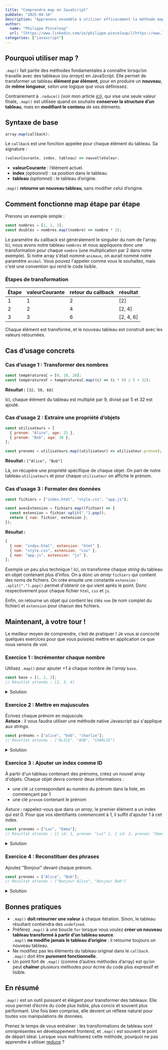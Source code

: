 ```yaml
---
title: "Comprendre map en JavaScript"
pubDate: "2025-04-16"
description: "Apprenons ensemble à utiliser efficacement la méthode map en JavaScript grâce à des exemples concrets."
author:
  name: "Philippe Pinceloup"
  url: "[https://www.linkedin.com/in/philippe-pinceloup/](https://www.linkedin.com/in/philippe-pinceloup/)"
categories: ["javascript"]
---
```


## Pourquoi utiliser map ?

`.map()` fait partie des méthodes fondamentales à connaître lorsqu’on travaille avec des tableaux (ou _arrays_) en JavaScript. Elle permet de transformer un tableau **élément par élément**, pour en produire un **nouveau**, de **même longueur**, selon une logique que vous définissez.

Contrairement à `.reduce()` (voir mon article [ici](reduce)), qui vise une seule valeur finale, `.map()` est utilisée quand on souhaite **conserver la structure d’un tableau**, mais en **modifiant le contenu** de ses éléments.

## Syntaxe de base

```js
array.map(callback);
```

Le `callback` est une fonction appelée pour chaque élément du tableau. Sa signature :

```js
(valeurCourante, index, tableau) => nouvelleValeur;
```

- **valeurCourante** : l’élément actuel.
- **index** _(optionnel)_ : sa position dans le tableau.
- **tableau** _(optionnel)_ : le tableau d’origine.

`.map()` **retourne un nouveau tableau**, sans modifier celui d’origine.

## Comment fonctionne map étape par étape

Prenons un exemple simple :

```js
const nombres = [1, 2, 3];
const doublés = nombres.map((nombre) => nombre * 2);
```

Le paramètre du callback est généralement le singulier du nom de l'array. Ici, nous avons notre tableau `nombres` et nous appliquons donc une transformation pour chaque `nombre` (une multiplication par 2 dans notre exemple). Si notre array s'était nommé `animaux`, on aurait nommé notre paramètre `animal`. Vous pouvez l'appeler comme vous le souhaitez, mais c'est une convention qui rend le code lisible.

### Étapes de transformation

| Étape | valeurCourante | retour du callback | résultat  |
| ----- | -------------- | ------------------ | --------- |
| 1     | 1              | 2                  | [2]       |
| 2     | 2              | 4                  | [2, 4]    |
| 3     | 3              | 6                  | [2, 4, 6] |

Chaque élément est transformé, et le nouveau tableau est construit avec les valeurs retournées.

## Cas d’usage concrets

### Cas d’usage 1 : Transformer des nombres

```js
const températuresC = [0, 10, 20];
const températuresF = températuresC.map((c) => (c * 9) / 5 + 32);
```

**Résultat :** `[32, 50, 68]`

Ici, chaque élément du tableau est multiplié par 9, divisé par 5 et 32 est ajouté.

### Cas d’usage 2 : Extraire une propriété d’objets

```js
const utilisateurs = [
  { prenom: "Alice", age: 25 },
  { prenom: "Bob", age: 30 },
];

const prenoms = utilisateurs.map((utilisateur) => utilisateur.prenom);
```

**Résultat :** `["Alice", "Bob"]`

Là, on récupère une propriété spécifique de chaque objet. On part de notre tableau `utilisateurs` et pour chaque `utilisateur` on affiche le prénom.

### Cas d’usage 3 : Formater des données

```js
const fichiers = ["index.html", "style.css", "app.js"];

const avecExtension = fichiers.map((fichier) => {
  const extension = fichier.split(".").pop();
  return { nom: fichier, extension };
});
```

**Résultat :**

```js
[
  { nom: "index.html", extension: "html" },
  { nom: "style.css", extension: "css" },
  { nom: "app.js", extension: "js" },
];
```

Exemple un peu plus technique ! Ici, on transforme chaque _string_ du tableau en objet contenant plus d’infos.
On a donc un _array_ `fichiers` qui contient des noms de fichiers. On crée ensuite une constante `extension` : `.split(".").pop()` permet d'obtenir ce qui vient après le point. Donc respectivement pour chaque fichier `html`, `css` et `js`.

Enfin, on retourne un objet qui contient les clés `nom` (le nom complet du fichier) et `extension` pour chacun des fichiers.

## Maintenant, à votre tour !

Le meilleur moyen de comprendre, c’est de pratiquer ! Je vous ai concocté quelques exercices pour que vous puissiez mettre en application ce que nous venons de voir.

### Exercice 1 : Incrémenter chaque nombre

Utilisez `.map()` pour ajouter +1 à chaque nombre de l'_array_ `base`.

```js
const base = [1, 2, 3];
// Résultat attendu : [2, 3, 4]
```

<details>
  <summary>Solution</summary>

```js
const resultat = base.map((nombre) => nombre + 1);
```

À chaque nombre de l'_array_ `base` on ajoute +1.

</details>

### Exercice 2 : Mettre en majuscules

Écrivez chaque prénom en majuscule.  
**Astuce** : il vous faudra utiliser une méthode native Javascript qui s'applique aux _strings_.

```js
const prénoms = ["alice", "bob", "charlie"];
// Résultat attendu : ["ALICE", "BOB", "CHARLIE"]
```

<details>
  <summary>Solution</summary>

```js
const majuscules = prenoms.map((prenom) => prenom.toUpperCase());
```

À chaque prénom de l'_array_ `prenoms` on applique la méthode `.topUpperCase()` qui met en majuscules la _string_ à laquelle elle est appliquée.

</details>

### Exercice 3 : Ajouter un index comme ID

À partir d'un tableau contenant des prénoms, créez un nouvel array d'objets. Chaque objet devra contenir deux informations :

- une clé `id` correspondant au numéro du prénom dans la liste, en commençant par 1
- une clé `prenom` contenant le prénom

_Astuce_ : rappelez-vous que dans un _array_, le premier élément a un index qui est 0. Pour que vos identifiants commencent à 1, il suffit d'ajouter 1 à cet index.

```js
const prenoms = ["Luc", "Emma"];
// Résultat attendu : [{ id: 1, prenom: "Luc" }, { id: 2, prenom: "Emma" }]
```

<details>
  <summary>Solution</summary>

```js
const avecId = prenoms.map((prenom, index) => ({ id: index + 1, prenom }));
```

La méthode `.map()` parcourt chaque prénom du tableau `prenoms`. Pour chaque prénom, elle retourne un nouvel objet avec :

- une clé `id`, qui est l'index du prénom dans la liste + 1
- une clé `prenom`, qui contient le prénom

</details>

### Exercice 4 : Reconstituer des phrases

Ajoutez "Bonjour" devant chaque prénom.

```js
const prenoms = ["Alice", "Bob"];
// Résultat attendu : ["Bonjour Alice", "Bonjour Bob"]
```

<details>
  <summary>Solution</summary>

```js
const salutations = prenoms.map((prenom) => `Bonjour ${prenom}`);
```

Ici, pour chaque prénom de l'_array_ `prenoms`, on ajoute le mot "Bonjour". Comme on l'a déjà vu, `.map()` parcourt chaque élément du tableau, on utilise donc une _template string_ (`${}`) pour y ajouter la valeur en cours du prénom.

</details>

## Bonnes pratiques

- `.map()` **doit retourner une valeur** à chaque itération. Sinon, le tableau résultant contiendra des `undefined`.
- Préférez `.map()` à une boucle `for` lorsque vous voulez **créer un nouveau tableau transformé à partir d’un tableau source**.  
  `.map()` **ne modifie jamais le tableau d’origine** : il retourne toujours un nouveau tableau.
- Ne modifiez pas les éléments du tableau original dans le `callback`. `.map()` doit être **purement fonctionnelle**.
- Un point fort de `.map()` (comme d’autres méthodes d’array) est qu’on peut **chaîner** plusieurs méthodes pour écrire du code plus expressif et lisible.

## En résumé

`.map()` est un outil puissant et élégant pour transformer des tableaux. Elle vous permet d’écrire du code plus lisible, plus concis et souvent plus performant. Une fois bien comprise, elle devient un réflexe naturel pour toutes vos manipulations de données.

Prenez le temps de vous entraîner : les transformations de tableau sont omniprésentes en développement frontend, et `.map()` est souvent le point de départ idéal. Lorsque vous maîtriserez cette méthode, pourquoi ne pas apprendre à utiliser [reduce](reduce) ?
